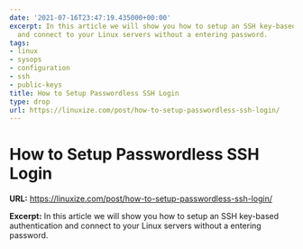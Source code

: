 ```yaml
---
date: '2021-07-16T23:47:19.435000+00:00'
excerpt: In this article we will show you how to setup an SSH key-based authentication
  and connect to your Linux servers without a entering password.
tags:
- linux
- sysops
- configuration
- ssh
- public-keys
title: How to Setup Passwordless SSH Login
type: drop
url: https://linuxize.com/post/how-to-setup-passwordless-ssh-login/
---
```


# How to Setup Passwordless SSH Login

**URL:** https://linuxize.com/post/how-to-setup-passwordless-ssh-login/

**Excerpt:** In this article we will show you how to setup an SSH key-based authentication and connect to your Linux servers without a entering password.
